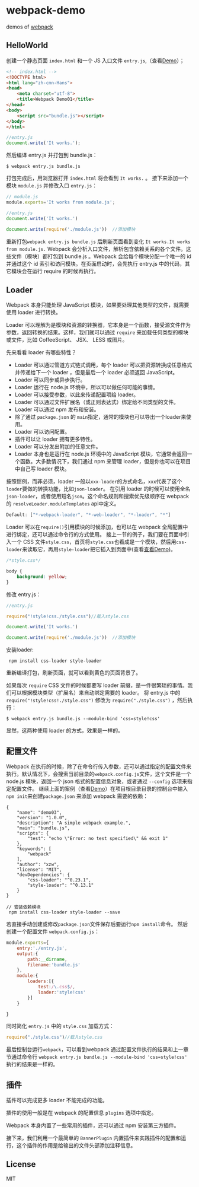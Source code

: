 # webpack-demo
demos of [webpack](//webpack.github.io)

## HelloWorld
创建一个静态页面 `index.html` 和一个 JS 入口文件 `entry.js`,（查看[Demo](demo01/)）；
```html
<!-- index.html -->
<!DOCTYPE html>
<html lang="zh-cmn-Hans">
<head>
    <meta charset="utf-8">
    <title>Webpack Demo01</title>
</head>
<body>
    <script src="bundle.js"></script>
</body>
</html>
```
```js
//entry.js
document.write('It works.');
```
然后编译 entry.js 并打包到 bundle.js：
```
$ webpack entry.js bundle.js
```
打包完成后，用浏览器打开 `index.html` 将会看到 `It works.` 。
接下来添加一个模块 `module.js` 并修改入口 `entry.js`：
```js
// module.js
module.exports='It works from module.js';
```
```js
//entry.js
document.write('It works.')

document.write(require('./module.js'))  //添加模块
```
重新打包`webpack entry.js bundle.js` 后刷新页面看到变化 `It works.It works from module.js.`
Webpack 会分析入口文件，解析包含依赖关系的各个文件。这些文件（模块）都打包到 bundle.js 。Webpack 会给每个模块分配一个唯一的 id 并通过这个 id 索引和访问模块。在页面启动时，会先执行 entry.js 中的代码，其它模块会在运行 require 的时候再执行。
## Loader
Webpack 本身只能处理 JavaScript 模块，如果要处理其他类型的文件，就需要使用 loader 进行转换。

Loader 可以理解为是模块和资源的转换器，它本身是一个函数，接受源文件作为参数，返回转换的结果。这样，我们就可以通过 `require` 来加载任何类型的模块或文件，比如 CoffeeScript、 JSX、 LESS 或图片。

先来看看 loader 有哪些特性？

* Loader 可以通过管道方式链式调用，每个 loader 可以把资源转换成任意格式并传递给下一个 loader ，但是最后一个 loader 必须返回 JavaScript。
* Loader 可以同步或异步执行。
* Loader 运行在 node.js 环境中，所以可以做任何可能的事情。
* Loader 可以接受参数，以此来传递配置项给 loader。
* Loader 可以通过文件扩展名（或正则表达式）绑定给不同类型的文件。
* Loader 可以通过 npm 发布和安装。
* 除了通过 `package.json` 的 `main`指定，通常的模块也可以导出一个loader来使用。
* Loader 可以访问配置。
* 插件可以让 loader 拥有更多特性。
* Loader 可以分发出附加的任意文件。
* Loader 本身也是运行在 node.js 环境中的 JavaScript 模块，它通常会返回一个函数。大多数情况下，我们通过 npm 来管理 loader，但是你也可以在项目中自己写 loader 模块。

按照惯例，而非必须，loader 一般以`xxx-loader`的方式命名，`xxx`代表了这个`loader`要做的转换功能，比如`json-loader`。
在引用 loader 的时候可以使用全名`json-loader`，或者使用短名`json`。这个命名规则和搜索优先级顺序在 webpack 的 `resolveLoader.moduleTemplates` api中定义。
```js
Default: ["*-webpack-loader", "*-web-loader", "*-loader", "*"]
```
Loader 可以在`require()`引用模块的时候添加，也可以在 webpack 全局配置中进行绑定，还可以通过命令行的方式使用。
接上一节的例子，我们要在页面中引入一个 CSS 文件`style.css`，首页将`style.css`也看成是一个模块，然后用`css-loader`来读取它，再用`style-loader`把它插入到页面中(查看[查看Demo](demo02/))。
```css
/*style.css*/

body {
    background: yellow;
}
```
修改 entry.js：
```js
//entry.js

require("!style!css./style.css")//载入style.css

document.write('It works.')

document.write(require('./module.js'))  //添加模块
```
安装loader:
```
 npm install css-loader style-loader
```
重新编译打包，刷新页面，就可以看到黄色的页面背景了。

如果每次 `require` CSS 文件的时候都要写 loader 前缀，是一件很繁琐的事情。我们可以根据模块类型（扩展名）来自动绑定需要的 loader。
将 entry.js 中的 `require("!style!css!./style.css")` 修改为 `require("./style.css")` ，然后执行：
```
$ webpack entry.js bundle.js --module-bind 'css=style!css'
```
显然，这两种使用 loader 的方式，效果是一样的。
## 配置文件
Webpack 在执行的时候，除了在命令行传入参数，还可以通过指定的配置文件来执行。默认情况下，会搜索当前目录的`webpack.config.js`文件，这个文件是一个 node.js 模块，返回一个 json 格式的配置信息对象，或者通过 `--config` 选项来指定配置文件。
继续上面的案例（查看[Demo](demo03/)）在项目根目录目录的控制台中输入`npm init`来创建`package.json` 来添加 webpack 需要的依赖：

```
{
    "name": "demo03",
    "version": "1.0.0",
    "description": "A simple webpack example.",
    "main": "bundle.js",
    "scripts": {
        "test": "echo \"Error: no test specified\" && exit 1"
    },
    "keywords": [
        "webpack"
    ],
    "author": "xzw",
    "license": "MIT",
    "devDependencies": {
        "css-loader": "^0.23.1",
        "style-loader": "^0.13.1"
    }
}
```

```
// 安装依赖模块
 npm install css-loader style-loader --save
```
若直接手动创建或修改`package.json`文件保存后要运行`npm install`命令。
然后创建一个配置文件 `webpack.config.js`：
```js
module.exports={
	entry:'./entry.js',
	output:{
		path:__dirname,
		filename:'bundle.js'
	},
	module:{
		loaders:[{
			test:/\.css$/,
			loader:'style!css'
		}]
	}

}
```
同时简化 `entry.js` 中的 `style.css` 加载方式：
```js
require("./style.css")//载入style.css
```
最后控制台运行`webpack`，可以看到webpack 通过配置文件执行的结果和上一章节通过命令行 `webpack entry.js bundle.js --module-bind 'css=style!css'` 执行的结果是一样的。

## 插件
插件可以完成更多 loader 不能完成的功能。

插件的使用一般是在 webpack 的配置信息 `plugins` 选项中指定。

Webpack 本身内置了一些常用的插件，还可以通过 npm 安装第三方插件。

接下来，我们利用一个最简单的 `BannerPlugin` 内置插件来实践插件的配置和运行，这个插件的作用是给输出的文件头部添加注释信息。
## License
MIT
